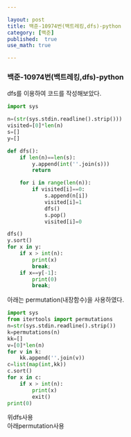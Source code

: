 ```yaml
---

layout: post
title: 백준-10974번(백트레킹,dfs)-python
category: [백준]
published:  true
use_math: true

---
```

### 백준-10974번(백트레킹,dfs)-python

dfs를 이용하여 코드를 작성해보았다.

```python
import sys

n=(str(sys.stdin.readline().strip()))
visited=[0]*len(n)
s=[]
y=[]

def dfs():
    if len(n)==len(s):
        y.append(int(''.join(s)))
        return

    for i in range(len(n)):
        if visited[i]==0:
            s.append(n[i])
            visited[i]=1
            dfs()
            s.pop()
            visited[i]=0

dfs()
y.sort()
for x in y:
    if x > int(n):
        print(x)
        break;
    if x==y[-1]:
        print(0)
        break;


```
아래는 permutation(내장함수)을 사용하였다.

```python
import sys
from itertools import permutations
n=str(sys.stdin.readline().strip())
k=permutations(n)
kk=[]
v=[0]*len(n)
for v in k:
    kk.append(''.join(v))
c=list(map(int,kk))
c.sort()
for x in c:
    if x > int(n):
        print(x)
        exit()
print(0)
```

위dfs사용  
아래permutation사용
<img src="{{ 'assets/images/2023-03-16-1.png' | relative_url }}" alt=""  style="max-width:100%; height:auto;"/>